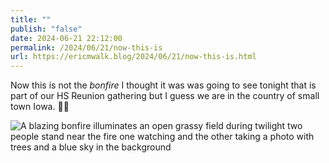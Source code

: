 ```yaml
---
title: ""
publish: "false"
date: 2024-06-21 22:12:00
permalink: /2024/06/21/now-this-is
url: https://ericmwalk.blog/2024/06/21/now-this-is.html
---
```


Now this is not the *bonfire* I thought it was was going to see tonight that is part of our HS Reunion gathering but I guess we are in the country of small town Iowa. 🤷‍♂️

![A blazing bonfire illuminates an open grassy field during twilight two people stand near the fire one watching and the other taking a photo with trees and a blue sky in the background](https://ericmwalk.blog/uploads/2024/img-0419.jpeg)
